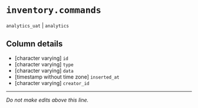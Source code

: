 # `inventory.commands`
`analytics_uat` | `analytics`

## Column details
* [character varying] `id`
* [character varying] `type`
* [character varying] `data`
* [timestamp without time zone] `inserted_at`
* [character varying] `creator_id`

-------------------------------------------------------------------------------
*Do not make edits above this line.*
